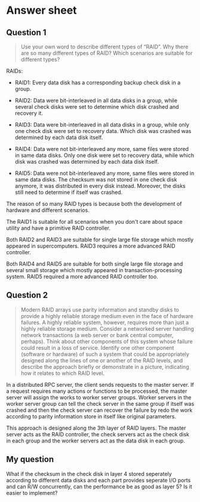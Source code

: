 # Answer sheet

## Question 1

> Use your own word to describe different types of “RAID”. Why there are so many different types of RAID? Which scenarios are suitable for different types?

RAIDs:

- RAID1: Every data disk has a corresponding backup check disk in a group.

- RAID2: Data were bit-interleaved in all data disks in a group, while several check disks were set to determine which disk crashed and recovery it.

- RAID3: Data were bit-interleaved in all data disks in a group, while only one check disk were set to recovery data. Which disk was crashed was determined by each data disk itself.

- RAID4: Data were not bit-interleaved any more, same files were stored in same data disks. Only one disk were set to recovery data, while which disk was crashed was determined by each data disk itself.

- RAID5: Data were not bit-interleaved any more, same files were stored in same data disks. The checksum was not stored in one check disk anymore, it was distributed in every disk instead. Moreover, the disks still need to determine if itself was crashed.

The reason of so many RAID types is because both the development of hardware and different scenarios. 

The RAID1 is suitable for all scenarios when you don't care about space utility and have a primitive RAID controller.

Both RAID2 and RAID3 are suitable for single large file storage which mostly appeared in supercomputers. RAID3 requires a more advanced RAID controller.

Both RAID4 and RAID5 are suitable for both single large file storage and several small storage which mostly appeared in transaction-processing system. RAID5 required a more advanced RAID controller too.

## Question 2

> Modern RAID arrays use parity information and standby disks to provide a highly reliable storage medium even in the face of hardware failures. A highly reliable system, however, requires more than just a highly reliable storage medium. Consider a networked server handling network transactions (a web server or bank central computer, perhaps). Think about other components of this system whose failure could result in a loss of service. Identify one other component (software or hardware) of such a system that could be appropriately designed along the lines of one or another of the RAID levels, and describe the approach briefly or demonstrate in a picture, indicating how it relates to which RAID level.

In a distributed RPC server, the client sends requests to the master server. If a request requires many actions or functions to be processed, the master server will assign the works to worker server groups. Worker servers in the worker server group can tell the check server in the same group if itself was crashed and then the check server can recover the failure by redo the work according to parity information store in itself like original parameters. 

This approach is designed along the 3th layer of RAID layers. The master server acts as the RAID controller, the check servers act as the check disk in each group and the worker servers act as the data disk in each group.

## My question

What if the checksum in the check disk in layer 4 stored seperately according to different data disks and each part provides seperate I/O ports and can R/W concurrently, can the performance be as good as layer 5? Is it easier to implement?



